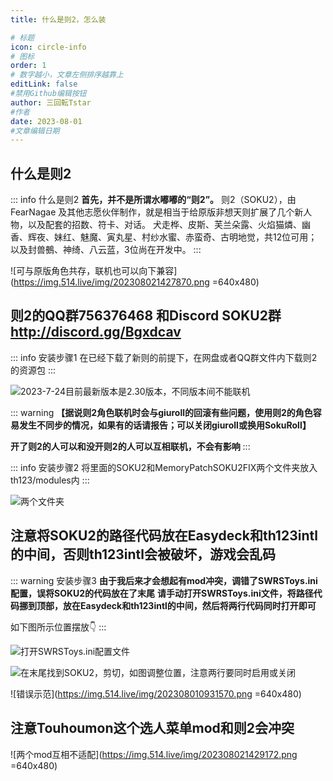 ```yaml
---
title: 什么是则2，怎么装

# 标题
icon: circle-info
# 图标
order: 1
# 数字越小，文章左侧排序越靠上
editLink: false
#禁用Github编辑按钮
author: 三回転Tstar
#作者
date: 2023-08-01
#文章编辑日期
---
```


## **什么是则2**
::: info 什么是则2
**首先，并不是所谓水嘟嘟的“则2”。**
则2（SOKU2），由 FearNagae 及其他志愿伙伴制作，就是相当于给原版非想天则扩展了几个新人物，以及配套的招数、符卡、对话。
犬走桦、皮斯、芙兰朵露、火焰猫燐、幽香、辉夜、妹红、魅魔、寅丸星、村纱水蜜、赤蛮奇、古明地觉，共12位可用；
以及封兽鵺、神绮、八云蓝，3位尚在开发中。
:::

![可与原版角色共存，联机也可以向下兼容](https://img.514.live/img/202308021427870.png =640x480)

## **则2的QQ群756376468 和Discord SOKU2群   http://discord.gg/Bgxdcav**
::: info 安装步骤1
在已经下载了新则的前提下，在网盘或者QQ群文件内下载则2的资源包
:::

![2023-7-24目前最新版本是2.30版本，不同版本间不能联机](https://img.514.live/img/202308010928710.png)


::: warning
**【据说则2角色联机时会与giuroll的回滚有些问题，使用则2的角色容易发生不同步的情况，如果有的话请报告；可以关闭giuroll或换用SokuRoll】**

**开了则2的人可以和没开则2的人可以互相联机，不会有影响**
:::


::: info 安装步骤2
将里面的SOKU2和MemoryPatchSOKU2FIX两个文件夹放入th123/modules内
:::

![两个文件夹](https://img.514.live/img/202308010928741.png)


## **注意将SOKU2的路径代码放在Easydeck和th123intl的中间，否则th123intl会被破坏，游戏会乱码**

::: warning 安装步骤3
**由于我后来才会想起有mod冲突，调错了SWRSToys.ini配置，误将SOKU2的代码放在了末尾**
**请手动打开SWRSToys.ini文件，将路径代码挪到顶部，放在Easydeck和th123intl的中间，然后将两行代码同时打开即可**

如下图所示位置摆放👇
:::

![打开SWRSToys.ini配置文件](https://img.514.live/img/202308022132128.png)

![在末尾找到SOKU2，剪切，如图调整位置，注意两行要同时启用或关闭](https://img.514.live/img/202308010930093.png)


![错误示范](https://img.514.live/img/202308010931570.png =640x480)

## **注意Touhoumon这个选人菜单mod和则2会冲突**

![两个mod互相不适配](https://img.514.live/img/202308021429172.png =640x480)


